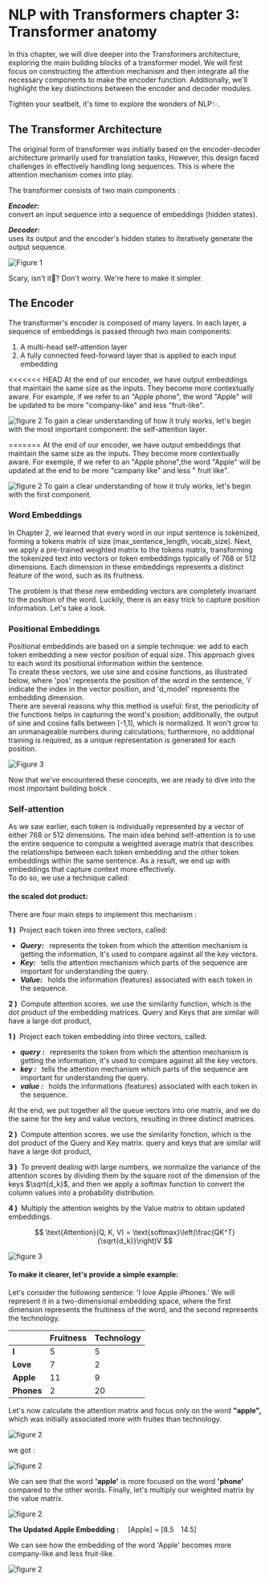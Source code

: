 
# NLP with Transformers chapter 3: Transformer anatomy
In this chapter, we will dive deeper into the Transformers architecture, exploring the main building blocks of a transformer model. We will first focus on constructing the attention mechanism and then integrate all the necessary components to make the encoder function. Additionally, we'll highlight the key distinctions between the encoder and decoder modules.

Tighten your seatbelt, it's time to explore the wonders of NLP✨.

## The Transformer Architecture
The original form of transformer was initially based on the encoder-decoder architecture primarily used for translation tasks, However, this design faced challenges in effectively handling long sequences. This is where the attention mechanism comes into play.  

The transformer consists of two main components :  
  
  ***Encoder:***  
convert an input sequence into a sequence of embeddings (hidden states).
 
    
***Decoder:***  
uses its output and the encoder's hidden states to iteratively generate the output sequence.

![Figure 1](visuals/chap3visuals/encoder-decoder-linkdin.png)

Scary, isn't it🫣? Don't worry. We're here to make it simpler.

## The Encoder 
The transformer's encoder is composed of many layers. In each layer, a sequence of embeddings is passed through two main components:    
1) A multi-head self-attention layer
2) A fully connected feed-forward layer that is applied to each input embedding  

<<<<<<< HEAD
At the end of our encoder, we have output embeddings that maintain the same size as the inputs. They become more contextually aware. For example, if we refer to an "Apple phone", the word "Apple" will be updated to be more "company-like" and less "fruit-like".

![figure 2](visuals/chap3visuals/encoder.png)
To gain a clear understanding of how it truly works, let's begin with the most important component: the self-attention layer.

=======
At the end of our encoder, we have output embeddings that maintain the same size as the inputs. They become more contextually aware. For exemple, if we refer to an "Apple phone",the word "Apple" will be updated at the end to be more "campany like" and less " fruit like".

![figure 2](visuals/chap3visuals/encoder.png)
To gain a clear understanding of how it truly works, let's begin with the first component.
### Word Embeddings

In Chapter 2, we learned that every word in our input sentence is tokenized, forming a tokens matrix of size (max_sentence_length, vocab_size). Next, we apply a pre-trained weighted matrix to the tokens matrix, transforming the tokenized text into vectors or token embeddings typically of 768 or 512 dimensions. Each dimension in these embeddings represents a distinct feature of the word, such as its fruitness.  

The problem is that these new embedding vectors are completely invariant to the position of the word. Luckily, there is an easy trick to capture position information. Let's take a look.  

### Positional Embeddings
Positional embeddinds are based on a simple technique: we add to each token embedding a new vector position of equal size. This approach gives to each word its positional information within the sentence.  
To create these vectors, we use sine and cosine functions, as illustrated below, where 'pos' represents the position of the word in the sentence, 'i' indicate the index in the vector position, and 'd_model' represents the embedding dimension.  
There are several reasons why this method is useful: first, the periodicity of the functions helps in capturing the word's position; additionally, the output of sine and cosine falls between [-1,1], which is normalized. It won’t grow to an unmanageable numbers during calculations; furthermore, no additional training is required, as a unique representation is generated for each position.    


![Figure 3](visuals/chap3visuals/positional_embeddings.png)   

Now that we've encountered these concepts, we are ready to dive into the most important building bolck .
### Self-attention
As we saw earlier, each token is individually represented by a vector of either 768 or 512 dimensions. The main idea behind self-attention is to use the entire sequence to compute a weighted average matrix that describes the relationships between each token embedding and the other token embeddings within the same sentence. As a result, we end up with embeddings that capture context more effectively.  
To do so, we use a technique called:

#### the scaled dot product: 
There are four main steps to implement this mechanism :  

**1 )&nbsp;** Project each token into three vectors, called:
   - ***Query:&nbsp;&nbsp;*** represents the token from which the attention mechanism is getting the information, it's used to compare against all the key vectors.
   - ***Key:&nbsp;&nbsp;***  tells the attention mechanism which parts of the sequence are important for understanding the query.  
   - ***Value:&nbsp;&nbsp;*** holds the information (features) associated with each token in the sequence.
  

**2 )&nbsp;** Compute attention scores. we use the similarity function, which is the dot product of the embedding matrices. Query and Keys that are similar will have a large dot product,

**1 )&nbsp;** Project each token embedding into three vectors, called:
   - ***query :&nbsp;&nbsp;*** represents the token from which the attention mechanism is getting the information, it's used to compare against all the key vectors.
   - ***key :&nbsp;&nbsp;***  tells the attention mechanism which parts of the sequence are important for understanding the query.  
   - ***value :&nbsp;&nbsp;*** holds the informations (features) associated with each token in the sequence.    

  At the end, we put together all the queue vectors into one matrix, and we do the same for the key and value vectors, resulting in three distinct matrices.
  

**2 )&nbsp;** Compute attention scores. we use the similarity fonction, which is the dot product of the Query and Key matrix. query and keys that are similar will have a large dot product,


 **3 )&nbsp;** To prevent dealing with large numbers, we normalize the variance of the attention scores by dividing them by the square root of the dimension of the keys  $\sqrt{d_k}$, and then we apply a softmax function to convert the column values into a probability distribution.   

**4 )&nbsp;** Multiply the attention weights by the Value matrix to obtain updated embeddings.
  
    
$$
\text{Attention}(Q, K, V) = \text{softmax}\left(\frac{QK^T}{\sqrt{d_k}}\right)V
$$
  
  

![figure 3](visuals/chap3visuals/self-attention.png)
#### To make it clearer, let's provide a simple example:

Let's consider the following sentence: 'I love Apple iPhones.' We will represent it in a two-dimensional embedding space, where the first dimension represents the fruitiness of the word, and the second represents the technology. 


||Fruitness|Technology|
|--------------|-------------|-------------|
| **I** | 5 | 5|
| **Love** | 7 | 2 |
| **Apple** | 11 | 9 |
| **Phones** | 2 | 20|


Let's now calculate the attention matrix and focus only on the word **"apple",** which was initially associated more with fruites than technology.

![figure 2](visuals/chap3visuals/softmax.png)

<!--
$$
\text{softmax}\left(\frac{1}{\sqrt{d_k}}\times\begin{bmatrix}
5 & 5 \\
7 & 2 \\
11 & 9 \\
2 & 20 \\
\end{bmatrix}
\times
\begin{bmatrix}
2 & 11 & 7 & 5 \\
20 & 9 & 2 & 5 \\
\end{bmatrix} \right)
$$
-->



we got : 

![figure 2](visuals/chap3visuals/attention.png)
<!--
$$

\begin{array}{c|cccc}
& I & Love & Apple & Phones \\
\hline
I & * & * & * & * \\
Love & * & * & * & * \\
Apple & 0 & 0 & 0.5 & 0.5 \\
Phone & * & * & * & * \\
\end{array}
$$
-->
We can see that the word **'apple'** is more focused on the word **'phone'** compared to the other words. Finally, let's multiply our weighted matrix by the value matrix.

![figure 2](visuals/chap3visuals/valueMatrix.png)
<!--
$$

\begin{bmatrix}
* & * & * & * \\
* & * & * & * \\
0 & 0 & 0.5 & 0.5 \\
* & * & * & * \\
\end{bmatrix}\times
\begin{bmatrix}
5 & 5 \\
7 & 2\\
11 & 9\\
2 & 20 \\
\end{bmatrix}=\begin{bmatrix}
* & * \\
* & *\\
8.5 & 14.5\\
* & * \\
\end{bmatrix}
$$
-->
**The Updated Apple Embedding :**&emsp; [Apple] = [8.5&emsp;14.5]

We can see how the embedding of the word 'Apple' becomes more company-like and less fruit-like.

![figure 2](visuals/chap3visuals/apple.png)
